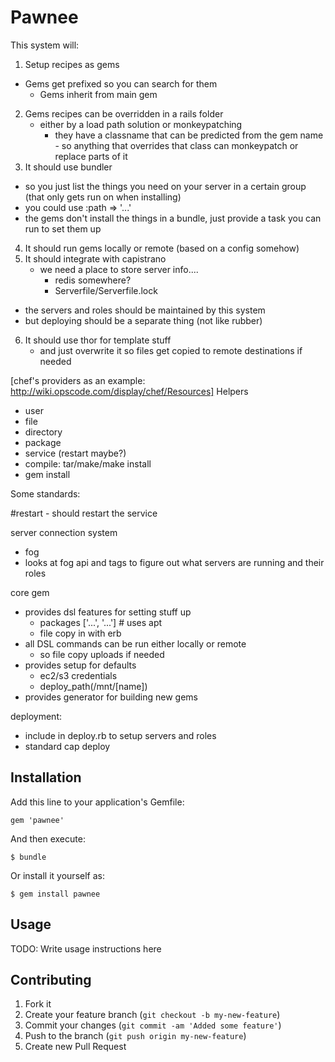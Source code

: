 # Pawnee

This system will:

1) Setup recipes as gems
  - Gems get prefixed so you can search for them
	- Gems inherit from main gem
2) Gems recipes can be overridden in a rails folder
	- either by a load path solution or monkeypatching
	  - they have a classname that can be predicted from the gem name
			- so anything that overrides that class can monkeypatch or replace parts of it
3) It should use bundler
  - so you just list the things you need on your server in a certain group (that only gets run on when installing)
  - you could use :path => '...'
  - the gems don't install the things in a bundle, just provide a task you can run to set them up
4) It should run gems locally or remote (based on a config somehow)
5) It should integrate with capistrano
	- we need a place to store server info....
		- redis somewhere?
		- Serverfile/Serverfile.lock
  - the servers and roles should be maintained by this system
  - but deploying should be a separate thing (not like rubber)
6) It should use thor for template stuff
	- and just overwrite it so files get copied to remote destinations if needed




[chef's providers as an example: http://wiki.opscode.com/display/chef/Resources]
Helpers
- user
- file
- directory
- package
- service (restart maybe?)
- compile: tar/make/make install
- gem install


Some standards:

#restart - should restart the service






server connection system
  - fog
  - looks at fog api and tags to figure out what servers are running and their roles

core gem
  - provides dsl features for setting stuff up
    - packages ['...', '...']  # uses apt
    - file copy in with erb
  - all DSL commands can be run either locally or remote
    - so file copy uploads if needed
  - provides setup for defaults
    - ec2/s3 credentials
    - deploy_path(/mnt/[name])
  - provides generator for building new gems

deployment:
  - include in deploy.rb to setup servers and roles
  - standard cap deploy











## Installation

Add this line to your application's Gemfile:

    gem 'pawnee'

And then execute:

    $ bundle

Or install it yourself as:

    $ gem install pawnee

## Usage

TODO: Write usage instructions here

## Contributing

1. Fork it
2. Create your feature branch (`git checkout -b my-new-feature`)
3. Commit your changes (`git commit -am 'Added some feature'`)
4. Push to the branch (`git push origin my-new-feature`)
5. Create new Pull Request
